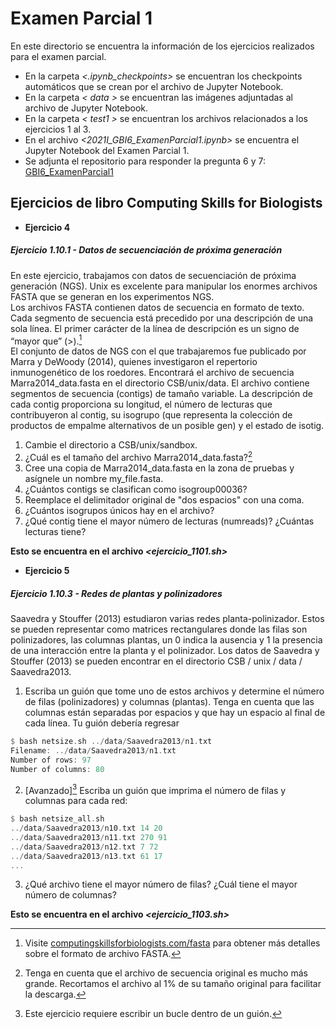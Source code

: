 # Examen Parcial 1

En este directorio se encuentra la información de los ejercicios realizados para el examen parcial.

- En la carpeta *<.ipynb_checkpoints>* se encuentran los checkpoints automáticos que se crean por el archivo de Jupyter Notebook.
- En la carpeta *< data >* se encuentran las imágenes adjuntadas al archivo de Jupyter Notebook.
- En la carpeta *< test1 >* se encuentran los archivos relacionados a los ejercicios 1 al 3.
- En el archivo *<2021I_GBI6_ExamenParcial1.ipynb>* se encuentra el Jupyter Notebook del Examen Parcial 1.
- Se adjunta el repositorio para responder la pregunta 6 y 7: [GBI6_ExamenParcial1](https://github.com/Joshue2806/GBI6_ExamenParcial1)

## Ejercicios de libro Computing Skills for Biologists

-  **Ejercicio 4**
##### Ejercicio 1.10.1 - Datos de secuenciación de próxima generación

En este ejercicio, trabajamos con datos de secuenciación de próxima generación (NGS). Unix es excelente para manipular los enormes archivos FASTA que se generan en los experimentos NGS.\
Los archivos FASTA contienen datos de secuencia en formato de texto. Cada segmento de secuencia está precedido por una descripción de una sola línea. El primer carácter de la línea de descripción es un signo de “mayor que” (>).[^15]\
El conjunto de datos de NGS con el que trabajaremos fue publicado por Marra y DeWoody (2014), quienes investigaron el repertorio inmunogenético de los roedores. Encontrará el archivo de secuencia Marra2014_data.fasta en el directorio CSB/unix/data. El archivo contiene segmentos de secuencia (contigs) de tamaño variable. La descripción de cada contig proporciona su longitud, el número de lecturas que contribuyeron al contig, su isogrupo (que representa la colección de productos de empalme alternativos de un posible gen) y el estado de isotig.

1. Cambie el directorio a CSB/unix/sandbox.
2. ¿Cuál es el tamaño del archivo Marra2014_data.fasta?[^16]
3. Cree una copia de Marra2014_data.fasta en la zona de pruebas y asígnele un nombre
    my_file.fasta.
4. ¿Cuántos contigs se clasifican como isogroup00036?
5. Reemplace el delimitador original de "dos espacios" con una coma.
6. ¿Cuántos isogrupos únicos hay en el archivo?
7. ¿Qué contig tiene el mayor número de lecturas (numreads)? ¿Cuántas lecturas tiene?

**Esto se encuentra en el archivo *<ejercicio_1101.sh>***


[^15]: Visite [computingskillsforbiologists.com/fasta](computingskillsforbiologists.com/fasta) para obtener más detalles sobre el formato de archivo FASTA.
[^16]: Tenga en cuenta que el archivo de secuencia original es mucho más grande. Recortamos el archivo al 1% de su tamaño original para facilitar la descarga.


- **Ejercicio 5**
##### Ejercicio 1.10.3 - Redes de plantas y polinizadores

Saavedra y Stouffer (2013) estudiaron varias redes planta-polinizador. Estos se pueden representar como matrices rectangulares donde las filas son polinizadores, las columnas plantas, un 0 indica la ausencia y 1 la presencia de una interacción entre la planta y el polinizador.
    Los datos de Saavedra y Stouffer (2013) se pueden encontrar en el directorio
CSB / unix / data / Saavedra2013.

1. Escriba un guión que tome uno de estos archivos y determine el número de filas (polinizadores) y columnas (plantas). Tenga en cuenta que las columnas están separadas por espacios y que hay un espacio al final de cada línea. Tu guión debería regresar

```rust
$ bash netsize.sh ../data/Saavedra2013/n1.txt
Filename: ../data/Saavedra2013/n1.txt
Number of rows: 97
Number of columns: 80
```

2. [Avanzado][^18] Escriba un guión que imprima el número de filas y columnas para cada red:

```rust
$ bash netsize_all.sh
../data/Saavedra2013/n10.txt 14 20
../data/Saavedra2013/n11.txt 270 91
../data/Saavedra2013/n12.txt 7 72
../data/Saavedra2013/n13.txt 61 17
...
```
 
3. ¿Qué archivo tiene el mayor número de filas? ¿Cuál tiene el mayor número de columnas?

**Esto se encuentra en el archivo *<ejercicio_1103.sh>***

[^18]: Este ejercicio requiere escribir un bucle dentro de un guión.
